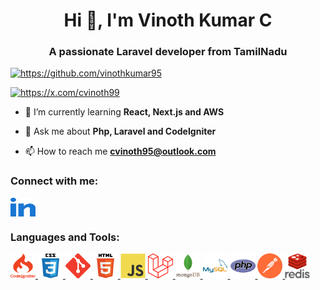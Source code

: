 <h1 align="center">Hi 👋, I'm Vinoth Kumar C</h1>
<h3 align="center">A passionate Laravel developer from TamilNadu</h3>

<!-- <p align="left"> <img src="icons/profilecount.svg" alt="vinothkumar" /> </p> -->

<p align="left"> <a href="https://github.com/vinothkumar95"><img src="https://avatars.githubusercontent.com/u/120662401?s=200&u=fd30a1f8eba6fd2281ad00df4412e3724fb3cb68&v=4" alt="https://github.com/vinothkumar95" /></a> </p>

<p align="left"> <a href="https://x.com/cvinoth99" target="blank"><img src="https://img.shields.io/twitter/follow/cvinoth99" alt="https://x.com/cvinoth99" /></a> </p>

- 🌱 I’m currently learning **React, Next.js and AWS**

<!-- - 👨‍💻 All of my projects are available at [www.vinoth.com](www.vinoth.com) -->

<!-- - 📝 I regularly write articles on [www.vinoth.com](www.vinoth.com) -->

- 💬 Ask me about **Php, Laravel and CodeIgniter**

- 📫 How to reach me **cvinoth95@outlook.com**

<!-- - 📄 Know about my experiences [www.vinoth.com/resume](www.vinoth.com/resume) -->

<h3 align="left">Connect with me:</h3>
<p align="left">
<!-- <a href="https://codepen.io/cvk95" target="blank"><img align="center" src="icons/codepen.svg" alt="vinothkumar" height="30" width="40" /></a> -->
<!-- <a href="https://dev.to/vinoth_kumar_50102fe61d36" target="blank"><img align="center" src="icons/devto.svg" alt="https://dev.to/vinoth_kumar_50102fe61d36" height="30" width="40" /></a> -->
<a href="www.linkedin.com/in/vinoth-kumar-c-02a121226" target="blank"><img align="center" src="icons/linkedin.svg" alt="vinothkumar" height="30" width="40" /></a>
<!-- <a href="https://stackoverflow.com/users/26446622/vinoth-kumar" target="blank"><img align="center" src="icons/stack-overflow.svg" alt="vinothkumar" height="30" width="40" /></a> -->
</p>

<h3 align="left">Languages and Tools:</h3>
<p align="left">
    <!-- <a href="https://aws.amazon.com" target="_blank" rel="noreferrer"> 
        <img src="icons/aws.svg" alt="aws" width="40" height="40"/> </a>  -->
    <a href="https://codeigniter.com" target="_blank" rel="noreferrer"> 
        <img src="icons/codeigniter.svg" alt="codeigniter" width="40" height="40"/> </a> 
    <a href="https://www.w3schools.com/css/" target="_blank" rel="noreferrer"> 
        <img src="icons/css.svg" alt="css3" width="40" height="40"/> </a> 
    <a href="https://git-scm.com/" target="_blank" rel="noreferrer"> 
        <img src="icons/git.svg" alt="git" width="40" height="40"/> 
    </a> 
    <a href="https://www.w3.org/html/" target="_blank" rel="noreferrer"> 
        <img src="icons/html.svg" alt="html5" width="40" height="40"/> 
    </a>
    <a href="https://developer.mozilla.org/en-US/docs/Web/JavaScript" target="_blank" rel="noreferrer">     
        <img src="icons/javascript.svg" alt="javascript" width="40" height="40"/> 
    </a>
    <a href="https://laravel.com/" target="_blank" rel="noreferrer"> 
        <img src="icons/laravel.svg" alt="laravel" width="40" height="40"/>
    </a>
    <a href="https://www.mongodb.com/" target="_blank" rel="noreferrer"> 
        <img src="icons/mongodb.svg" alt="mongodb" width="40" height="40"/> 
    </a> 
    <a href="https://www.mysql.com/" target="_blank" rel="noreferrer"> 
        <img src="icons/mysql.svg" alt="mysql" width="40" height="40"/> 
    </a>
    </a> 
    <a href="https://www.php.net" target="_blank" rel="noreferrer">
        <img src="icons/php.svg" alt="php" width="40" height="40"/> 
    </a> 
    <a href="https://postman.com" target="_blank" rel="noreferrer"> 
        <img src="icons/postman.svg" alt="postman" width="40" height="40"/> 
    </a> 
    <a href="https://redis.io" target="_blank" rel="noreferrer"> 
        <img src="icons/redis.svg" alt="redis" width="40" height="40"/> 
    </a> 
</p>

